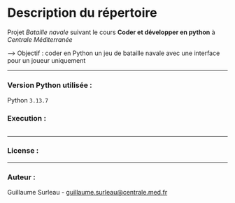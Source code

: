 # Description du répertoire
Projet *Bataille navale* suivant le cours **Coder et développer en python** à *Centrale Méditerranée*

--> Objectif : coder en Python un jeu de bataille navale avec une interface pour un joueur uniquement

---

### Version Python utilisée :
Python `3.13.7`

### Execution :
```bash 

```
---

### License : 

--- 

### Auteur :
Guillaume Surleau - guillaume.surleau@centrale.med.fr